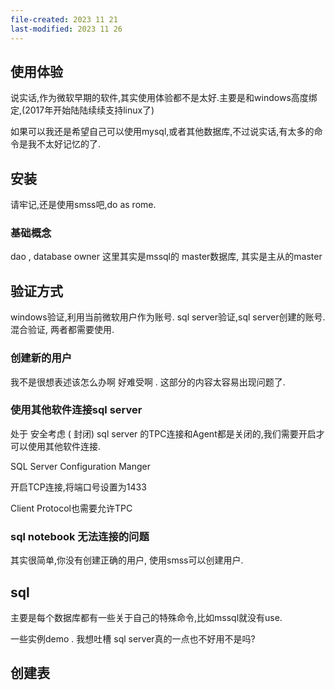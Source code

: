 ```yaml
---
file-created: 2023 11 21
last-modified: 2023 11 26
---
```


## 使用体验

说实话,作为微软早期的软件,其实使用体验都不是太好.主要是和windows高度绑定,(2017年开始陆陆续续支持linux了)

如果可以我还是希望自己可以使用mysql,或者其他数据库,不过说实话,有太多的命令是我不太好记忆的了.

## 安装 

请牢记,还是使用smss吧,do as rome. 

### 基础概念

dao , database owner 这里其实是mssql的 
master数据库, 其实是主从的master 
## 验证方式

windows验证,利用当前微软用户作为账号.
sql server验证,sql server创建的账号.
混合验证, 两者都需要使用.

### 创建新的用户 

我不是很想表述该怎么办啊 好难受啊 . 这部分的内容太容易出现问题了. 

### 使用其他软件连接sql server

处于 安全考虑 ( 封闭) sql server 的TPC连接和Agent都是关闭的,我们需要开启才可以使用其他软件连接.

SQL Server Configuration Manger 

开启TCP连接,将端口号设置为1433

Client Protocol也需要允许TPC

###  sql notebook 无法连接的问题

其实很简单,你没有创建正确的用户, 使用smss可以创建用户. 

## sql 

主要是每个数据库都有一些关于自己的特殊命令,比如mssql就没有use.

一些实例demo . 我想吐槽 sql server真的一点也不好用不是吗? 



## 创建表

